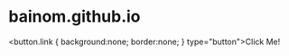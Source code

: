 # bainom.github.io


<button.link { background:none; border:none; } type="button">Click Me!</button> 